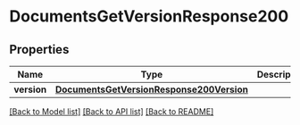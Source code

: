 # DocumentsGetVersionResponse200

## Properties
Name | Type | Description | Notes
------------ | ------------- | ------------- | -------------
**version** | [**DocumentsGetVersionResponse200Version**](DocumentsGetVersionResponse200Version.md) |  | [optional] 

[[Back to Model list]](../README.md#documentation-for-models) [[Back to API list]](../README.md#documentation-for-api-endpoints) [[Back to README]](../README.md)


